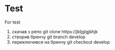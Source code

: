 # Test
For test
1. скачав з репо git clone https://jkljglgjkhjk
2. створив бренчу git branch develop
3. переключився на бренчу git checkout develop
